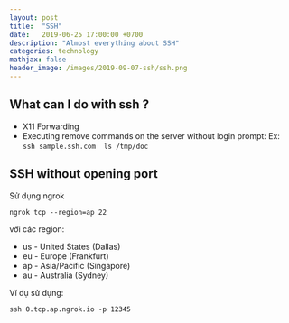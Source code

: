 ```yaml
---
layout: post
title:  "SSH"
date:   2019-06-25 17:00:00 +0700
description: "Almost everything about SSH"
categories: technology
mathjax: false
header_image: /images/2019-09-07-ssh/ssh.png
---
```


## What can I do with ssh ?
- X11 Forwarding
- Executing remove commands on the server without login prompt: Ex: `ssh sample.ssh.com  ls /tmp/doc`

## SSH without opening port
Sử dụng ngrok 

```
ngrok tcp --region=ap 22
```

với các region:
- us - United States (Dallas)
- eu - Europe (Frankfurt)
- ap - Asia/Pacific (Singapore)
- au - Australia (Sydney)

Ví dụ sử dụng:
```
ssh 0.tcp.ap.ngrok.io -p 12345
```
